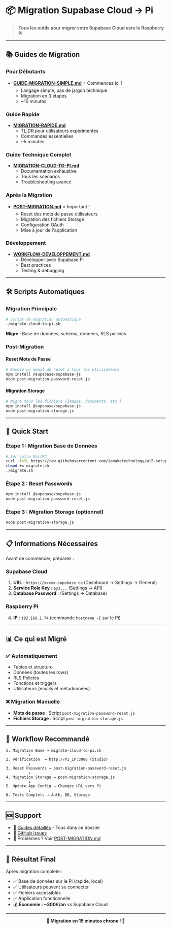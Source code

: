# 📦 Migration Supabase Cloud → Pi

> **Tous les outils pour migrer votre Supabase Cloud vers le Raspberry Pi**

---

## 📚 Guides de Migration

### Pour Débutants
- **[GUIDE-MIGRATION-SIMPLE.md](GUIDE-MIGRATION-SIMPLE.md)** ⭐ Commencez ici !
  - Langage simple, pas de jargon technique
  - Migration en 3 étapes
  - ~10 minutes

### Guide Rapide
- **[MIGRATION-RAPIDE.md](MIGRATION-RAPIDE.md)**
  - TL;DR pour utilisateurs expérimentés
  - Commandes essentielles
  - ~5 minutes

### Guide Technique Complet
- **[MIGRATION-CLOUD-TO-PI.md](MIGRATION-CLOUD-TO-PI.md)**
  - Documentation exhaustive
  - Tous les scénarios
  - Troubleshooting avancé

### Après la Migration
- **[POST-MIGRATION.md](POST-MIGRATION.md)** ⭐ Important !
  - Reset des mots de passe utilisateurs
  - Migration des fichiers Storage
  - Configuration OAuth
  - Mise à jour de l'application

### Développement
- **[WORKFLOW-DEVELOPPEMENT.md](WORKFLOW-DEVELOPPEMENT.md)**
  - Développer avec Supabase Pi
  - Best practices
  - Testing & debugging

---

## 🛠️ Scripts Automatiques

### Migration Principale
```bash
# Script de migration automatique
./migrate-cloud-to-pi.sh
```
**Migre :** Base de données, schéma, données, RLS policies

### Post-Migration

#### Reset Mots de Passe
```bash
# Envoie un email de reset à tous les utilisateurs
npm install @supabase/supabase-js
node post-migration-password-reset.js
```

#### Migration Storage
```bash
# Migre tous les fichiers (images, documents, etc.)
npm install @supabase/supabase-js
node post-migration-storage.js
```

---

## 🚀 Quick Start

### Étape 1 : Migration Base de Données
```bash
# Sur votre Mac/PC
curl -fsSL https://raw.githubusercontent.com/iamaketechnology/pi5-setup/main/01-infrastructure/supabase/migration/migrate-cloud-to-pi.sh -o migrate.sh
chmod +x migrate.sh
./migrate.sh
```

### Étape 2 : Reset Passwords
```bash
npm install @supabase/supabase-js
node post-migration-password-reset.js
```

### Étape 3 : Migration Storage (optionnel)
```bash
node post-migration-storage.js
```

---

## 📋 Informations Nécessaires

Avant de commencer, préparez :

### Supabase Cloud
1. **URL** : `https://xxxxx.supabase.co` (Dashboard → Settings → General)
2. **Service Role Key** : `eyJ...` (Settings → API)
3. **Database Password** : (Settings → Database)

### Raspberry Pi
4. **IP** : `192.168.1.74` (commande `hostname -I` sur le Pi)

---

## 📊 Ce qui est Migré

### ✅ Automatiquement
- Tables et structure
- Données (toutes les rows)
- RLS Policies
- Fonctions et triggers
- Utilisateurs (emails et métadonnées)

### ❌ Migration Manuelle
- **Mots de passe** : Script `post-migration-password-reset.js`
- **Fichiers Storage** : Script `post-migration-storage.js`

---

## 🔄 Workflow Recommandé

```
1. Migration Base → migrate-cloud-to-pi.sh
          ↓
2. Vérification  → http://PI_IP:3000 (Studio)
          ↓
3. Reset Passwords → post-migration-password-reset.js
          ↓
4. Migration Storage → post-migration-storage.js
          ↓
5. Update App Config → Changez URL vers Pi
          ↓
6. Tests Complets → Auth, DB, Storage
```

---

## 🆘 Support

- 📖 [Guides détaillés](.) - Tous dans ce dossier
- 💬 [GitHub Issues](https://github.com/iamaketechnology/pi5-setup/issues)
- 🐛 Problèmes ? Voir [POST-MIGRATION.md](POST-MIGRATION.md#-problèmes-courants)

---

## 🎯 Résultat Final

Après migration complète :
- ✅ Base de données sur le Pi (rapide, local)
- ✅ Utilisateurs peuvent se connecter
- ✅ Fichiers accessibles
- ✅ Application fonctionnelle
- 💰 **Économie : ~300€/an** vs Supabase Cloud

---

<p align="center">
  <strong>🚀 Migration en 15 minutes chrono ! 🚀</strong>
</p>
